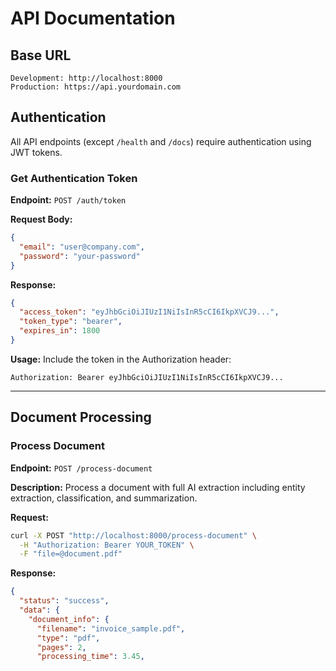 # API Documentation

## Base URL
```
Development: http://localhost:8000
Production: https://api.yourdomain.com
```

## Authentication

All API endpoints (except `/health` and `/docs`) require authentication using JWT tokens.

### Get Authentication Token

**Endpoint:** `POST /auth/token`

**Request Body:**
```json
{
  "email": "user@company.com",
  "password": "your-password"
}
```

**Response:**
```json
{
  "access_token": "eyJhbGciOiJIUzI1NiIsInR5cCI6IkpXVCJ9...",
  "token_type": "bearer",
  "expires_in": 1800
}
```

**Usage:**
Include the token in the Authorization header:
```
Authorization: Bearer eyJhbGciOiJIUzI1NiIsInR5cCI6IkpXVCJ9...
```

---

## Document Processing

### Process Document

**Endpoint:** `POST /process-document`

**Description:** Process a document with full AI extraction including entity extraction, classification, and summarization.

**Request:**
```bash
curl -X POST "http://localhost:8000/process-document" \
  -H "Authorization: Bearer YOUR_TOKEN" \
  -F "file=@document.pdf"
```

**Response:**
```json
{
  "status": "success",
  "data": {
    "document_info": {
      "filename": "invoice_sample.pdf",
      "type": "pdf",
      "pages": 2,
      "processing_time": 3.45,
